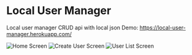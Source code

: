# Local User Manager

Local user manager CRUD api with local json
Demo: https://local-user-manager.herokuapp.com/

![Home Screen](https://user-images.githubusercontent.com/52639107/133956338-ca68ac27-3b6d-4eb4-b0ca-934c8f82190e.png)
![Create User Screen](https://user-images.githubusercontent.com/52639107/133956356-a953f371-02db-415d-b190-a91a07e6cb54.png)
![User List Screen](https://user-images.githubusercontent.com/52639107/133956385-469cb090-fe42-4aa2-aa38-8585912c9d6a.png)
